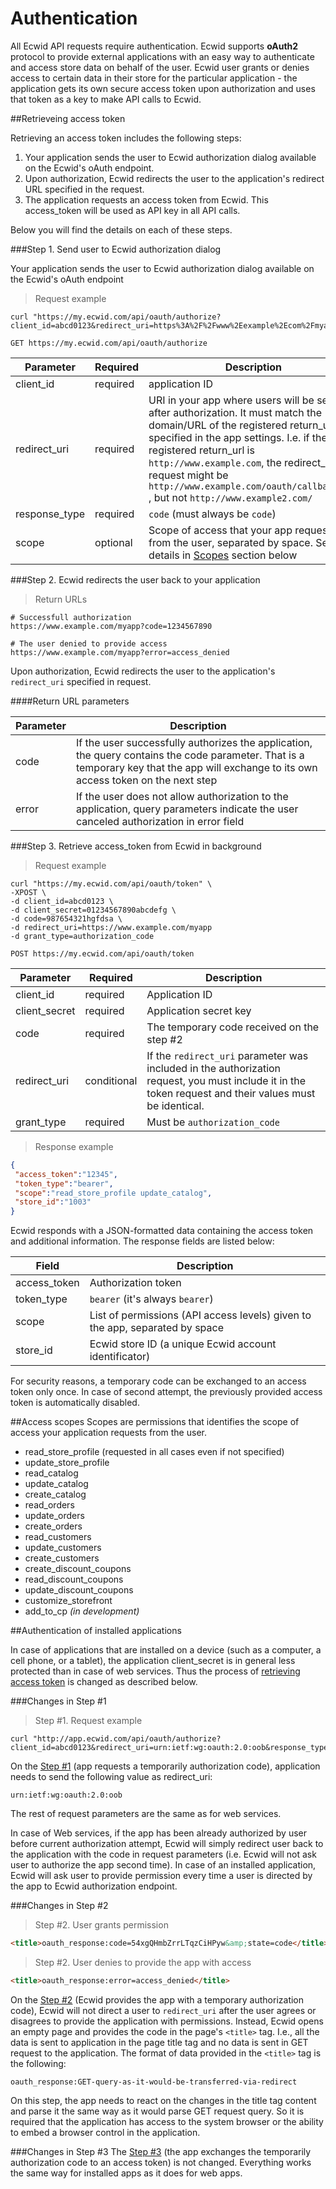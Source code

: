 # Authentication
All Ecwid API requests require authentication. Ecwid supports **oAuth2** protocol to provide external applications with an easy way to authenticate and access store data on behalf of the user. Ecwid user grants or denies access to certain data in their store for the particular application - the application gets its own secure access token upon authorization and uses that token as a key to make API calls to Ecwid.

##Retrieveing access token

Retrieving an access token includes the following steps:
1. Your application sends the user to Ecwid authorization dialog available on the Ecwid's oAuth endpoint.
2. Upon authorization, Ecwid redirects the user to the application's redirect URL specified in the request.
3. The application requests an access token from Ecwid. This access_token will be used as API key in all API calls.

Below you will find the details on each of these steps.

###Step 1. Send user to Ecwid authorization dialog

Your application sends the user to Ecwid authorization dialog available on the Ecwid's oAuth endpoint

> Request example

```shell
curl "https://my.ecwid.com/api/oauth/authorize?client_id=abcd0123&redirect_uri=https%3A%2F%2Fwww%2Eexample%2Ecom%2Fmyapp&response_type=code&scope=read_store_profile+read_catalog+update_catalog+read_orders"
```

`GET https://my.ecwid.com/api/oauth/authorize`

Parameter | Required | Description
--------- | -------- | -----------
client_id | required | application ID
redirect_uri | required | URI in your app where users will be sent after authorization. It must match the domain/URL of the registered return_url specified in the app settings. I.e. if the registered return_url is `http://www.example.com`, the redirect_uri in request might be `http://www.example.com/oauth/callback.php` , but not `http://www.example2.com/`
response_type | required | `code` (must always be `code`)
scope | optional | Scope of access that your app requests from the user, separated by space. See details in [Scopes](#access-scopes) section below




###Step 2. Ecwid redirects the user back to your application

> Return URLs

```shell
# Successfull authorization
https://www.example.com/myapp?code=1234567890

# The user denied to provide access
https://www.example.com/myapp?error=access_denied
```

Upon authorization, Ecwid redirects the user to the application's `redirect_uri` specified in request.

####Return URL parameters

Parameter | Description
--------- | -----------
code | If the user successfully authorizes the application, the query contains the code parameter. That is a temporary key that the app will exchange to its own access token on the next step
error | If the user does not allow authorization to the application, query parameters indicate the user canceled authorization in error field


###Step 3. Retrieve access_token from Ecwid in background

> Request example

```shell
curl "https://my.ecwid.com/api/oauth/token" \
-XPOST \
-d client_id=abcd0123 \
-d client_secret=01234567890abcdefg \
-d code=987654321hgfdsa \
-d redirect_uri=https://www.example.com/myapp
-d grant_type=authorization_code
```

`POST https://my.ecwid.com/api/oauth/token`

Parameter | Required | Description
--------- | -------- | -----------
client_id | required | Application ID
client_secret | required | Application secret key
code | required | The temporary code received on the step #2
redirect_uri | conditional | If the `redirect_uri` parameter was included in the authorization request, you must include it in the token request and their values must be identical.
grant_type | required | Must be `authorization_code`

> Response example

```json
{
 "access_token":"12345",
 "token_type":"bearer",
 "scope":"read_store_profile update_catalog",
 "store_id":"1003"
}
```



Ecwid responds with a JSON-formatted data containing the access token and additional information. The response fields are listed below:

Field | Description
----- | -----------
access_token | Authorization token
token_type | `bearer` (it's always `bearer`)
scope | List of permissions (API access levels) given to the app, separated by space
store_id | Ecwid store ID (a unique Ecwid account identificator)


<aside class="notice">
For security reasons, a temporary code can be exchanged to an access token only once. In case of second attempt, the previously provided access token is automatically disabled.
</aside>


##Access scopes
Scopes are permissions that identifies the scope of access your application requests from the user. 

* read_store_profile (requested in all cases even if not specified)
* update_store_profile
* read_catalog
* update_catalog
* create_catalog
* read_orders
* update_orders
* create_orders
* read_customers
* update_customers
* create_customers
* create_discount_coupons
* read_discount_coupons
* update_discount_coupons
* customize_storefront
* add_to_cp *(in development)*


##Authentication of installed applications

In case of applications that are installed on a device (such as a computer, a cell phone, or a tablet), the application client_secret is in general less protected than in case of web services. Thus the process of [retrieving access token](#retrieveing-access-token) is changed as described below.

###Changes in Step #1

> Step #1. Request example

```shell
curl "http://app.ecwid.com/api/oauth/authorize?client_id=abcd0123&redirect_uri=urn:ietf:wg:oauth:2.0:oob&response_type=code"
```

On the [Step #1](#retrieveing-access-token) (app requests a temporarily authorization code), application needs to send the following value as redirect_uri:

`urn:ietf:wg:oauth:2.0:oob`

The rest of request parameters are the same as for web services.

<aside class="notice"> In case of Web services, if the app has been already authorized by user before current authorization attempt, Ecwid will simply redirect user back to the application with the code in request parameters (i.e. Ecwid will not ask user to authorize the app second time). In case of an installed application, Ecwid will ask user to provide permission every time a user is directed by the app to Ecwid authorization endpoint. </aside>


###Changes in Step #2

> Step #2. User grants permission

```html
<title>oauth_response:code=54xgQHmbZrrLTqzCiHPyw&amp;state=code</title>
```

> Step #2. User denies to provide the app with access

```html
<title>oauth_response:error=access_denied</title>
```

On the [Step #2](#retrieveing-access-token) (Ecwid provides the app with a temporary authorization code), Ecwid will not direct a user to `redirect_uri` after the user agrees or disagrees to provide the application with permissions. Instead, Ecwid opens an empty page and provides the code in the page's `<title>` tag. I.e., all the data is sent to application in the page title tag and no data is sent in GET request to the application. The format of data provided in the `<title>` tag is the following:

`oauth_response:GET-query-as-it-would-be-transferred-via-redirect`

<aside class="notice">On this step, the app needs to react on the changes in the title tag content and parse it the same way as it would parse GET request query. So it is required that the application has access to the system browser or the ability to embed a browser control in the application.</aside>

###Changes in Step #3
The [Step #3](#retrieveing-access-token) (the app exchanges the temporarily authorization code to an access token) is not changed. Everything works the same way for installed apps as it does for web apps.
